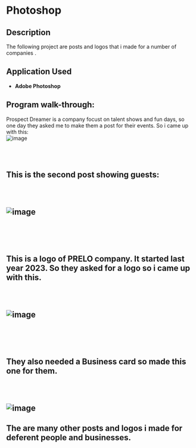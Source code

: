 <h1>Photoshop </h1>

<h2>Description</h2>
The following project are posts and logos that i made for a number of companies .
<br />



<h2>Application Used</h2>



-	<b>Adobe Photoshop</b> 



<h2>Program walk-through:</h2>



<p align=”center”>

Prospect Dreamer is a company focust on talent shows and fun days, so one day 
they asked me to make them a post for their events. So i came up with this: <br/>
![image](https://github.com/user-attachments/assets/b65e6278-f1fc-463c-97bf-afc50c326207)




<br />

<br />

<h2/>This is the second post showing guests: <h2/> <br/>

![image](https://github.com/user-attachments/assets/29f15752-972c-4e68-a4f3-f12e41554dc5)




<br />

<br />

<h2>This is a logo of PRELO company. It started last year 2023. So they
asked for a logo so  i came up with this.<h2/><br/>

![image](https://github.com/user-attachments/assets/4dd64a76-364c-4fc8-8c10-11d34142d793)


<br />

<br />

<h2/>They also needed a Business card so made this one for them. <h2/> <br/>


![image](https://github.com/user-attachments/assets/ffe60d5f-96b1-45ea-adb1-43363e5df174)

<h2>The are many other posts and logos i made for deferent people and businesses.<h2/>
<br />

<br />

<br/>
